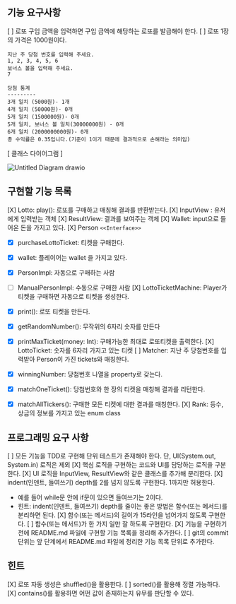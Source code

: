 ## 기능 요구사항
[ ] 로또 구입 금액을 입력하면 구입 금액에 해당하는 로또를 발급해야 한다.
[ ] 로또 1장의 가격은 1000원이다.

```aidl
지난 주 당첨 번호를 입력해 주세요.
1, 2, 3, 4, 5, 6
보너스 볼을 입력해 주세요.
7

당첨 통계
---------
3개 일치 (5000원)- 1개
4개 일치 (50000원)- 0개
5개 일치 (1500000원)- 0개
5개 일치, 보너스 볼 일치(30000000원) - 0개
6개 일치 (2000000000원)- 0개
총 수익률은 0.35입니다.(기준이 1이기 때문에 결과적으로 손해라는 의미임)
```

[ 클래스 다이어그램 ]

![Untitled Diagram drawio](https://user-images.githubusercontent.com/91591854/173190669-6fea0bc0-57ae-48fd-b634-3930c3b7666b.png)

## 구현할 기능 목록

[X] Lotto: play(): 로또를 구매하고 매칭해 결과를 반환받는다.
[X] InputView : 유저에게 입력받는 객체
[X] ResultView: 결과를 보여주는 객체
[X] Wallet: input으로 들어온 돈을 가지고 있다.
[X] Person ```<<Interface>>```
- [x] purchaseLottoTicket: 티켓을 구매한다.
- [X] wallet: 플레이어는 wallet 을 가지고 있다.
- [X] PersonImpl: 자동으로 구매하는 사람
- [ ] ManualPersonImpl: 수동으로 구매한 사람
  [X] LottoTicketMachine: Player가 티켓을 구매하면 자동으로 티켓을 생성한다.
- [X] print(): 로또 티켓을 만든다.
- [X] getRandomNumber(): 무작위의 6자리 숫자를 만든다
- [X] printMaxTicket(money: Int): 구매가능한 최대로 로또티켓을 출력한다.
  [X] LottoTicket: 숫자를 6자리 가지고 있는 티켓
  [ ] Matcher: 지난 주 당첨번호를 입력받아 Person이 가진 tickets와 매칭한다.
- [X] winningNumber: 당첨번호 나열을 property로 갖는다.
- [X] matchOneTicket(): 당첨번호와 한 장의 티켓을 매칭해 결과를 리턴한다.
- [X] matchAllTickers(): 구매한 모든 티켓에 대한 결과를 매칭한다.
  [X] Rank: 등수, 상금의 정보를 가지고 있는 enum class


## 프로그래밍 요구 사항
[ ] 모든 기능을 TDD로 구현해 단위 테스트가 존재해야 한다. 단, UI(System.out, System.in) 로직은 제외
[X] 핵심 로직을 구현하는 코드와 UI를 담당하는 로직을 구분한다.
[X] UI 로직을 InputView, ResultView와 같은 클래스를 추가해 분리한다.
[X] indent(인덴트, 들여쓰기) depth를 2를 넘지 않도록 구현한다. 1까지만 허용한다.
- 예를 들어 while문 안에 if문이 있으면 들여쓰기는 2이다.
- 힌트: indent(인덴트, 들여쓰기) depth를 줄이는 좋은 방법은 함수(또는 메서드)를 분리하면 된다.
[X] 함수(또는 메서드)의 길이가 15라인을 넘어가지 않도록 구현한다.
[ ] 함수(또는 메서드)가 한 가지 일만 잘 하도록 구현한다.
[X] 기능을 구현하기 전에 README.md 파일에 구현할 기능 목록을 정리해 추가한다.
[ ] git의 commit 단위는 앞 단계에서 README.md 파일에 정리한 기능 목록 단위로 추가한다.

## 힌트
[X] 로또 자동 생성은 shuffled()을 활용한다.
[ ] sorted()를 활용해 정렬 가능하다.
[X] contains()를 활용하면 어떤 값이 존재하는지 유무를 판단할 수 있다.